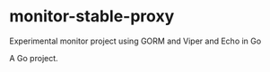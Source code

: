 # monitor-stable-proxy

Experimental monitor project using GORM and Viper and Echo in Go

A Go project.